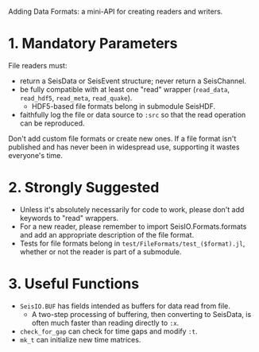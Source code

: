 Adding Data Formats: a mini-API for creating readers and writers.

# 1. Mandatory Parameters
File readers must:
* return a SeisData or SeisEvent structure; never return a SeisChannel.
* be fully compatible with at least one "read" wrapper (`read_data`,
  `read_hdf5`, `read_meta`, `read_quake`).
  - HDF5-based file formats belong in submodule SeisHDF.
* faithfully log the file or data source to `:src` so that the read operation
can be reproduced.

Don't add custom file formats or create new ones. If a file format isn't
published and has never been in widespread use, supporting it wastes
everyone's time.

# 2. Strongly Suggested
* Unless it's absolutely necessarily for code to work, please don't add keywords to "read" wrappers.
* For a new reader, please remember to import SeisIO.Formats.formats and add an appropriate description of the file format.
* Tests for file formats belong in `test/FileFormats/test_($format).jl`, whether or not the reader is part of a submodule.

# 3. Useful Functions
* `SeisIO.BUF` has fields intended as buffers for data read from file.
  - A two-step processing of buffering, then converting to SeisData, is often much faster than reading directly to `:x`.
* `check_for_gap` can check for time gaps and modify `:t`.
* `mk_t` can initialize new time matrices.
